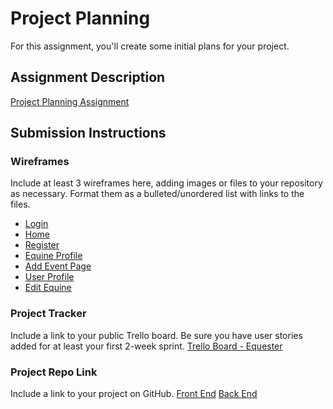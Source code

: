 # Project Planning
For this assignment, you'll create some initial plans for your project.

## Assignment Description
[Project Planning Assignment](https://education.launchcode.org/liftoff/modules/assignments/project-planning)

## Submission Instructions

### Wireframes

Include at least 3 wireframes here, adding images or files to your repository as necessary. Format them as a bulleted/unordered list with links to the files.

* [Login](/export_canvas_login-200814_2020.pdf)
* [Home](/export_canvas_home-200814_2020.pdf)
* [Register](/export_canvas_register-page-200814_2021.pdf)
* [Equine Profile](/export_canvas_equine-profile-200814_2022.pdf)
* [Add Event Page](/export_canvas_add-event-page-200814_1947.pdf)  
* [User Profile](/export_canvas_user-profile-200814_2023.pdf)
* [Edit Equine](/export_canvas_edit-equine-page-200814_2105.pdf) 

### Project Tracker

Include a link to your public Trello board. Be sure you have user stories added for at least your first 2-week sprint.
[Trello Board - Equester](https://trello.com/b/Yg7vsOeo/equester-kanban-liftoff-2020)

### Project Repo Link

Include a link to your project on GitHub.
[Front End](https://github.com/HastyJane/capstoneproject-frontend)
[Back End](https://github.com/HastyJane/LiftOffCapstone-backend)
